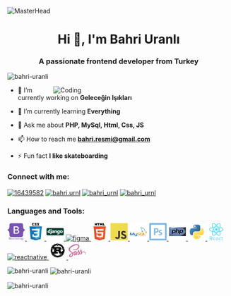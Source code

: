 ![MasterHead](https://thumbs.dreamstime.com/b/horizontal-banner-hands-typing-laptop-keyboard-various-electronic-devices-symbols-programming-software-horizontal-125917922.jpg)
<h1 align="center">Hi 👋, I'm Bahri Uranlı</h1>
<h3 align="center">A passionate frontend developer from Turkey</h3>

<p align="left"> <img src="https://komarev.com/ghpvc/?username=bahri-uranli&label=Profile%20views&color=0e75b6&style=flat" alt="bahri-uranli" /> </p>
<img align="right" src="https://media2.giphy.com/media/qgQUggAC3Pfv687qPC/giphy.gif?cid=790b7611d47e04c038eb6328e95ea5e2d80441a807285eb7&rid=giphy.gif&ct=g" alt="Coding" width="400">

- 🔭 I’m currently working on **Geleceğin Işıkları**

- 🌱 I’m currently learning **Everything**

- 💬 Ask me about **PHP, MySql, Html, Css, JS**

- 📫 How to reach me **bahri.resmi@gmail.com**

- ⚡ Fun fact **I like skateboarding**

<h3 align="left">Connect with me:</h3>
<p align="left">
<a href="https://stackoverflow.com/users/16439582" target="blank"><img align="center" src="https://raw.githubusercontent.com/rahuldkjain/github-profile-readme-generator/master/src/images/icons/Social/stack-overflow.svg" alt="16439582" height="30" width="40" /></a>
<a href="https://instagram.com/bahri.urnl" target="blank"><img align="center" src="https://raw.githubusercontent.com/rahuldkjain/github-profile-readme-generator/master/src/images/icons/Social/instagram.svg" alt="bahri.urnl" height="30" width="40" /></a>
<a href="https://dribbble.com/bahri_urnl" target="blank"><img align="center" src="https://raw.githubusercontent.com/rahuldkjain/github-profile-readme-generator/master/src/images/icons/Social/dribbble.svg" alt="bahri_urnl" height="30" width="40" /></a>
<a href="https://www.hackerrank.com/bahri_urnl" target="blank"><img align="center" src="https://raw.githubusercontent.com/rahuldkjain/github-profile-readme-generator/master/src/images/icons/Social/hackerrank.svg" alt="bahri_urnl" height="30" width="40" /></a>
</p>

<h3 align="left">Languages and Tools:</h3>
<p align="left"> <a href="https://getbootstrap.com" target="_blank" rel="noreferrer"> <img src="https://raw.githubusercontent.com/devicons/devicon/master/icons/bootstrap/bootstrap-plain-wordmark.svg" alt="bootstrap" width="40" height="40"/> </a> <a href="https://www.w3schools.com/css/" target="_blank" rel="noreferrer"> <img src="https://raw.githubusercontent.com/devicons/devicon/master/icons/css3/css3-original-wordmark.svg" alt="css3" width="40" height="40"/> </a> <a href="https://www.djangoproject.com/" target="_blank" rel="noreferrer"> <img src="https://raw.githubusercontent.com/devicons/devicon/master/icons/django/django-original.svg" alt="django" width="40" height="40"/> </a> <a href="https://www.figma.com/" target="_blank" rel="noreferrer"> <img src="https://www.vectorlogo.zone/logos/figma/figma-icon.svg" alt="figma" width="40" height="40"/> </a> <a href="https://www.w3.org/html/" target="_blank" rel="noreferrer"> <img src="https://raw.githubusercontent.com/devicons/devicon/master/icons/html5/html5-original-wordmark.svg" alt="html5" width="40" height="40"/> </a> <a href="https://developer.mozilla.org/en-US/docs/Web/JavaScript" target="_blank" rel="noreferrer"> <img src="https://raw.githubusercontent.com/devicons/devicon/master/icons/javascript/javascript-original.svg" alt="javascript" width="40" height="40"/> </a> <a href="https://www.mysql.com/" target="_blank" rel="noreferrer"> <img src="https://raw.githubusercontent.com/devicons/devicon/master/icons/mysql/mysql-original-wordmark.svg" alt="mysql" width="40" height="40"/> </a> <a href="https://www.photoshop.com/en" target="_blank" rel="noreferrer"> <img src="https://raw.githubusercontent.com/devicons/devicon/master/icons/photoshop/photoshop-line.svg" alt="photoshop" width="40" height="40"/> </a> <a href="https://www.php.net" target="_blank" rel="noreferrer"> <img src="https://raw.githubusercontent.com/devicons/devicon/master/icons/php/php-original.svg" alt="php" width="40" height="40"/> </a> <a href="https://www.python.org" target="_blank" rel="noreferrer"> <img src="https://raw.githubusercontent.com/devicons/devicon/master/icons/python/python-original.svg" alt="python" width="40" height="40"/> </a> <a href="https://reactjs.org/" target="_blank" rel="noreferrer"> <img src="https://raw.githubusercontent.com/devicons/devicon/master/icons/react/react-original-wordmark.svg" alt="react" width="40" height="40"/> </a> <a href="https://reactnative.dev/" target="_blank" rel="noreferrer"> <img src="https://reactnative.dev/img/header_logo.svg" alt="reactnative" width="40" height="40"/> </a> <a href="https://www.rust-lang.org" target="_blank" rel="noreferrer"> <img src="https://raw.githubusercontent.com/devicons/devicon/master/icons/rust/rust-plain.svg" alt="rust" width="40" height="40"/> </a> <a href="https://sass-lang.com" target="_blank" rel="noreferrer"> <img src="https://raw.githubusercontent.com/devicons/devicon/master/icons/sass/sass-original.svg" alt="sass" width="40" height="40"/> </a> </p>

<p><img align="left" src="https://github-readme-stats.vercel.app/api/top-langs?username=bahri-uranli&show_icons=true&locale=en&layout=compact" alt="bahri-uranli" /></p>

<p>&nbsp;<img align="center" src="https://github-readme-stats.vercel.app/api?username=bahri-uranli&show_icons=true&theme=radical&locale=en" alt="bahri-uranli" /></p>

<p><img align="center" src="https://github-readme-streak-stats.herokuapp.com/?user=bahri-uranli&" alt="bahri-uranli" /></p>
